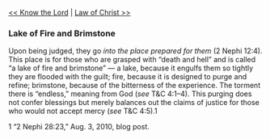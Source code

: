 [<< Know the Lord](Know%20the%20Lord)  |  [Law of Christ >>](Law%20of%20Christ)

### Lake of Fire and Brimstone
Upon being judged, they go *into the place prepared for them* (2 Nephi 12:4). This place is for those who are grasped with “death and hell” and is called “a lake of fire and brimstone” — a lake, because it engulfs them so tightly they are flooded with the guilt; fire, because it is designed to purge and refine; brimstone, because of the bitterness of the experience. The torment there is “endless,” meaning from God (*see* T&C 4:1–4). This purging does not confer blessings but merely balances out the claims of justice for those who would not accept mercy (*see* T&C 4:5).1



1 “2 Nephi 28:23,” Aug. 3, 2010, blog post.